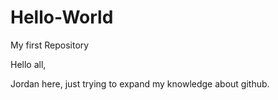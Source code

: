 # Hello-World
My first Repository


Hello all,

Jordan here, just trying to expand my knowledge about github.
